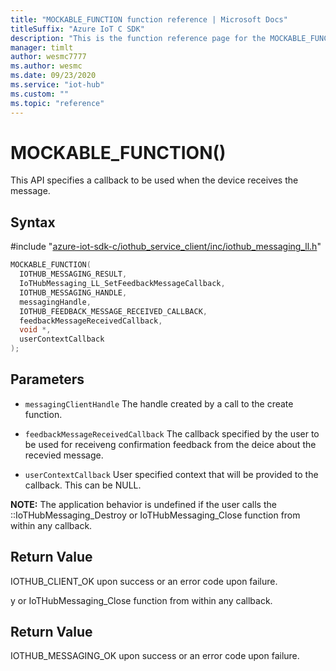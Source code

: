 ```yaml
---                             
title: "MOCKABLE_FUNCTION function reference | Microsoft Docs" 
titleSuffix: "Azure IoT C SDK"            
description: "This is the function reference page for the MOCKABLE_FUNCTION() function in the Azure IoT C SDK. This SDK is used with Azure IoT Hub and Azure IoT Hub Device Provisioning Service"            
manager: timlt                 
author: wesmc7777              
ms.author: wesmc               
ms.date: 09/23/2020                    
ms.service: "iot-hub"             
ms.custom: ""                
ms.topic: "reference"        
---                            
```


# MOCKABLE_FUNCTION()

This API specifies a callback to be used when the device receives the message.

## Syntax

\#include "[azure-iot-sdk-c/iothub_service_client/inc/iothub_messaging_ll.h](../iothub-messaging-ll-h.md)"  
```C
MOCKABLE_FUNCTION(
  IOTHUB_MESSAGING_RESULT,
  IoTHubMessaging_LL_SetFeedbackMessageCallback,
  IOTHUB_MESSAGING_HANDLE,
  messagingHandle,
  IOTHUB_FEEDBACK_MESSAGE_RECEIVED_CALLBACK,
  feedbackMessageReceivedCallback,
  void *,
  userContextCallback
);
```

## Parameters
* `messagingClientHandle` The handle created by a call to the create function. 

* `feedbackMessageReceivedCallback` The callback specified by the user to be used for receiveng confirmation feedback from the deice about the recevied message.

* `userContextCallback` User specified context that will be provided to the callback. This can be NULL.

**NOTE:** The application behavior is undefined if the user calls the ::IoTHubMessaging_Destroy or IoTHubMessaging_Close function from within any callback.

## Return Value
IOTHUB_CLIENT_OK upon success or an error code upon failure.

y or IoTHubMessaging_Close function from within any callback.

## Return Value
IOTHUB_MESSAGING_OK upon success or an error code upon failure.

